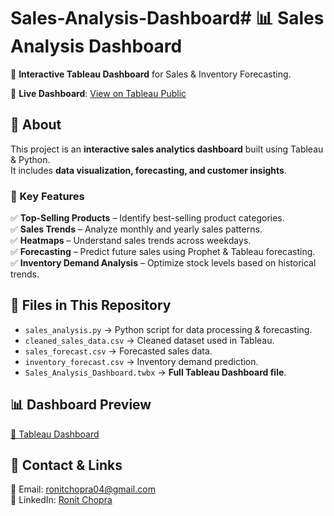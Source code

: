 # Sales-Analysis-Dashboard# 📊 Sales Analysis Dashboard

🚀 **Interactive Tableau Dashboard** for Sales & Inventory Forecasting.

🔗 **Live Dashboard**: [View on Tableau Public](https://public.tableau.com/views/Sales_Analysis_Dashboard_17423552863690/Dashboard1?:language=en-US&publish=yes&:sid=&:redirect=auth&:display_count=n&:origin=viz_share_link)

## **📌 About**
This project is an **interactive sales analytics dashboard** built using Tableau & Python.  
It includes **data visualization, forecasting, and customer insights**.

### **🔹 Key Features**
✅ **Top-Selling Products** – Identify best-selling product categories.  
✅ **Sales Trends** – Analyze monthly and yearly sales patterns.  
✅ **Heatmaps** – Understand sales trends across weekdays.  
✅ **Forecasting** – Predict future sales using Prophet & Tableau forecasting.  
✅ **Inventory Demand Analysis** – Optimize stock levels based on historical trends.

## **📁 Files in This Repository**
- `sales_analysis.py` → Python script for data processing & forecasting.
- `cleaned_sales_data.csv` → Cleaned dataset used in Tableau.
- `sales_forecast.csv` → Forecasted sales data.
- `inventory_forecast.csv` → Inventory demand prediction.
- `Sales_Analysis_Dashboard.twbx` → **Full Tableau Dashboard file**.

## 📊 Dashboard Preview
[🔗 Tableau Dashboard](https://public.tableau.com/app/profile/ronit.chopra3629/viz/Sales_Analysis_Dashboard_17423552863690/Dashboard1?publish=yes)
  

## **👤 Contact & Links**
📧 Email: [ronitchopra04@gmail.com](mailto:ronitchopra04@gmail.com)  
🔗 LinkedIn: [Ronit Chopra](https://ca.linkedin.com/in/ronit-chopra-2799332b1)  

